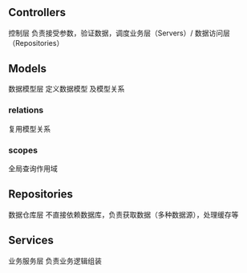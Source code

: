 # 

## Controllers 
控制层 负责接受参数，验证数据，调度业务层（Servers）/ 数据访问层（Repositories）

## Models
数据模型层 定义数据模型 及模型关系
### relations
复用模型关系
### scopes
全局查询作用域


## Repositories
数据仓库层 不直接依赖数据库，负责获取数据（多种数据源），处理缓存等


## Services 
业务服务层 负责业务逻辑组装